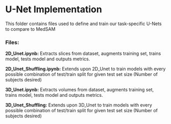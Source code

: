 # U-Net Implementation
This folder contains files used to define and train our task-specific U-Nets to compare to MedSAM

### Files:
**2D_Unet.ipynb:** Extracts slices from dataset, augments training set, trains model, tests model and outputs metrics.

**2D_Unet_Shuffling.ipynb:** Extends upon 2D_Unet to train models with every possible combination of test/train split for given test set size (Number of subjects desired)

**3D_Unet.ipynb:** Extracts volumes from dataset, augments training set, trains model, tests model and outputs metrics.

**3D_Unet_Shuffling:** Extends upon 3D_Unet to train models with every possible combination of test/train split for given test set size (Number of subjects desired)
